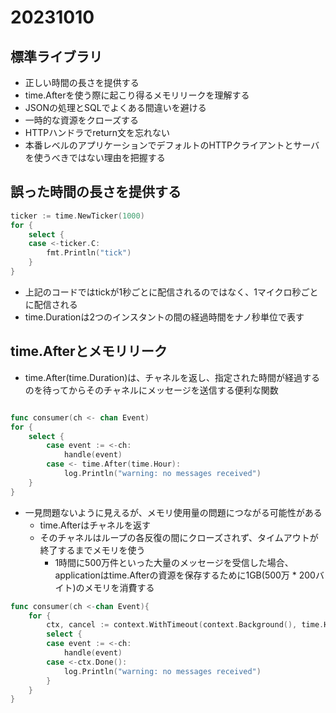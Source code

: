 # 20231010

## 標準ライブラリ

- 正しい時間の長さを提供する
- time.Afterを使う際に起こり得るメモリリークを理解する
- JSONの処理とSQLでよくある間違いを避ける
- 一時的な資源をクローズする
- HTTPハンドラでreturn文を忘れない
- 本番レベルのアプリケーションでデフォルトのHTTPクライアントとサーバを使うべきではない理由を把握する

## 誤った時間の長さを提供する

```go
ticker := time.NewTicker(1000)
for {
    select {
    case <-ticker.C:
        fmt.Println("tick")
    }
}

```

- 上記のコードではtickが1秒ごとに配信されるのではなく、1マイクロ秒ごとに配信される
- time.Durationは2つのインスタントの間の経過時間をナノ秒単位で表す

## time.Afterとメモリリーク

- time.After(time.Duration)は、チャネルを返し、指定された時間が経過するのを待ってからそのチャネルにメッセージを送信する便利な関数

```go

func consumer(ch <- chan Event)
for {
    select {
        case event := <-ch:
            handle(event)
        case <- time.After(time.Hour):
            log.Println("warning: no messages received")
    }
}

```

- 一見問題ないように見えるが、メモリ使用量の問題につながる可能性がある
  - time.Afterはチャネルを返す
  - そのチャネルはループの各反復の間にクローズされず、タイムアウトが終了するまでメモリを使う
    - 1時間に500万件といった大量のメッセージを受信した場合、applicationはtime.Afterの資源を保存するために1GB(500万 * 200バイト)のメモリを消費する

```go
func consumer(ch <-chan Event){
    for {
        ctx, cancel := context.WithTimeout(context.Background(), time.Hour)
        select {
        case event := <-ch:
            handle(event)
        case <-ctx.Done():
            log.Println("warning: no messages received")
        }
    }
}

```
